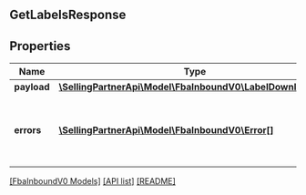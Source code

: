 ## GetLabelsResponse

## Properties

Name | Type | Description | Notes
------------ | ------------- | ------------- | -------------
**payload** | [**\SellingPartnerApi\Model\FbaInboundV0\LabelDownloadURL**](LabelDownloadURL.md) |  | [optional]
**errors** | [**\SellingPartnerApi\Model\FbaInboundV0\Error[]**](Error.md) | A list of error responses returned when a request is unsuccessful. | [optional]

[[FbaInboundV0 Models]](../) [[API list]](../../Api) [[README]](../../../README.md)
